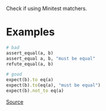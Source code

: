 
Check if using Minitest matchers.

# Examples

```ruby
# bad
assert_equal(a, b)
assert_equal a, b, "must be equal"
refute_equal(a, b)

# good
expect(b).to eq(a)
expect(b).to(eq(a), "must be equal")
expect(b).not_to eq(a)
```

[Source](http://www.rubydoc.info/gems/rubocop/RuboCop/Cop/RSpec/Rails/MinitestAssertions)